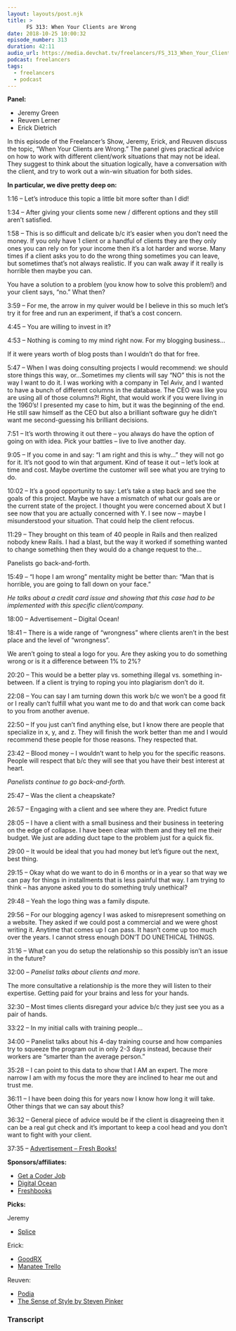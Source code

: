 ```yaml
---
layout: layouts/post.njk
title: >
      FS 313: When Your Clients are Wrong
date: 2018-10-25 10:00:32
episode_number: 313
duration: 42:11
audio_url: https://media.devchat.tv/freelancers/FS_313_When_Your_Clients_are_Wrong.mp3
podcast: freelancers
tags: 
  - freelancers
  - podcast
---
```


 **Panel:**

- Jeremy Green 
- Reuven Lerner
- Erick Dietrich

In this episode of the Freelancer’s Show, Jeremy, Erick, and Reuven discuss the topic, “When Your Clients are Wrong.” The panel gives practical advice on how to work with different client/work situations that may not be ideal. They suggest to think about the situation logically, have a conversation with the client, and try to work out a win-win situation for both sides.

**In particular, we dive pretty deep on:**

1:16 – Let’s introduce this topic a little bit more softer than I did!

1:34 – After giving your clients some new / different options and they still aren’t satisfied.

1:58 – This is so difficult and delicate b/c it’s easier when you don’t need the money. If you only have 1 client or a handful of clients they are they only ones you can rely on for your income then it’s a lot harder and worse. Many times if a client asks you to do the wrong thing sometimes you can leave, but sometimes that’s not always realistic. If you can walk away if it really is horrible then maybe you can.

You have a solution to a problem (you know how to solve this problem!) and your client says, “no.” What then?

3:59 – For me, the arrow in my quiver would be I believe in this so much let’s try it for free and run an experiment, if that’s a cost concern.

4:45 – You are willing to invest in it?

4:53 – Nothing is coming to my mind right now. For my blogging business...

If it were years worth of blog posts than I wouldn’t do that for free.

5:47 – When I was doing consulting projects I would recommend: we should store things this way, or...Sometimes my clients will say “NO” this is not the way I want to do it. I was working with a company in Tel Aviv, and I wanted to have a bunch of different columns in the database. The CEO was like you are using all of those columns?! Right, that would work if you were living in the 1960’s! I presented my case to him, but it was the beginning of the end. He still saw himself as the CEO but also a brilliant software guy he didn’t want me second-guessing his brilliant decisions.

7:51 – It’s worth throwing it out there – you always do have the option of going on with idea. Pick your battles – live to live another day.

9:05 – If you come in and say: “I am right and this is why...” they will not go for it. It’s not good to win that argument. Kind of tease it out – let’s look at time and cost. Maybe overtime the customer will see what you are trying to do.

10:02 – It’s a good opportunity to say: Let’s take a step back and see the goals of this project. Maybe we have a mismatch of what our goals are or the current state of the project. I thought you were concerned about X but I see now that you are actually concerned with Y. I see now – maybe I misunderstood your situation. That could help the client refocus.

11:29 – They brought on this team of 40 people in Rails and then realized nobody knew Rails. I had a blast, but the way it worked if something wanted to change something then they would do a change request to the...

Panelists go back-and-forth.

15:49 – “I hope I am wrong” mentality might be better than: “Man that is horrible, you are going to fall down on your face.”

_He talks about a credit card issue and showing that this case had to be implemented with this specific client/company._

18:00 – Advertisement – Digital Ocean!

18:41 – There is a wide range of “wrongness” where clients aren’t in the best place and the level of “wrongness”.

We aren’t going to steal a logo for you. Are they asking you to do something wrong or is it a difference between 1% to 2%?

20:20 – This would be a better play vs. something illegal vs. something in-between. If a client is trying to roping you into plagiarism don’t do it.

22:08 – You can say I am turning down this work b/c we won’t be a good fit or I really can’t fulfill what you want me to do and that work can come back to you from another avenue.

22:50 – If you just can’t find anything else, but I know there are people that specialize in x, y, and z. They will finish the work better than me and I would recommend these people for those reasons. They respected that.

23:42 – Blood money – I wouldn’t want to help you for the specific reasons. People will respect that b/c they will see that you have their best interest at heart.

_Panelists continue to go back-and-forth._

25:47 – Was the client a cheapskate?&nbsp;

26:57 – Engaging with a client and see where they are. Predict future

28:05 – I have a client with a small business and their business in teetering on the edge of collapse. I have been clear with them and they tell me their budget. We just are adding duct tape to the problem just for a quick fix.

29:00 – It would be ideal that you had money but let’s figure out the next, best thing.

29:15 – Okay what do we want to do in 6 months or in a year so that way we can pay for things in installments that is less painful that way. I am trying to think – has anyone asked you to do something truly unethical?

29:48 – Yeah the logo thing was a family dispute.

29:56 – For our blogging agency I was asked to misrepresent something on a website. They asked if we could post a commercial and we were ghost writing it. Anytime that comes up I can pass. It hasn’t come up too much over the years. I cannot stress enough DON’T DO UNETHICAL THINGS.

31:16 – What can you do setup the relationship so this possibly isn’t an issue in the future?

32:00 – _Panelist talks about clients and more._&nbsp;

The more consultative a relationship is the more they will listen to their expertise. Getting paid for your brains and less for your hands.

32:30 – Most times clients disregard your advice b/c they just see you as a pair of hands.

33:22 – In my initial calls with training people...

34:00 – Panelist talks about his 4-day training course and how companies try to squeeze the program out in only 2-3 days instead, because their workers are “smarter than the average person.”

35:28 – I can point to this data to show that I AM an expert. The more narrow I am with my focus the more they are inclined to hear me out and trust me.

36:11 – I have been doing this for years now I know how long it will take. Other things that we can say about this?

36:32 – General piece of advice would be if the client is disagreeing then it can be a real gut check and it’s important to keep a cool head and you don’t want to fight with your client.

37:35 – [Advertisement – Fresh Books!](https://www.freshbooks.com/?ref=ppc-na-fb&camp=US%2528SEM%2529Branded%257CEXM&ag=%255Bfreshbooks%255D&kw=freshbooks&campaignid=717543354&adgroupid=51893696397&kwid=kwd-298507762065&dv=c&ntwk=g&crid=286988485844&source=GOOGLE&gclid=EAIaIQobChMIma2D3cKg3gIViMJkCh3KHAqtEAAYASAAEgKU2fD_BwE&gclsrc=aw.ds)

**Sponsors/affiliates:**

- [Get a Coder Job](https://devchat.tv/get-a-coder-job/)
- [Digital Ocean](https://www.digitalocean.com)
- [Freshbooks](https://www.freshbooks.com/?ref=ppc-na-fb&camp=US%2528SEM%2529Branded%257CEXM&ag=%255Bfreshbooks%255D&kw=freshbooks&campaignid=717543354&adgroupid=51893696397&kwid=kwd-298507762065&dv=c&ntwk=g&crid=286988485844&source=GOOGLE&gclid=EAIaIQobChMIma2D3cKg3gIViMJkCh3KHAqtEAAYASAAEgKU2fD_BwE&gclsrc=aw.ds)

**Picks:**

Jeremy

- [Splice](https://splice.com)

Erick:

- [GoodRX](https://www.goodrx.com)
- [Manatee Trello](https://github.com/gregsdennis/Manatee.Trello)

Reuven:

- [Podia](http://podia.com/)
- [The Sense of Style by Steven Pinker](https://www.amazon.com/Sense-Style-Thinking-Persons-Writing/dp/0143127799)


### Transcript


